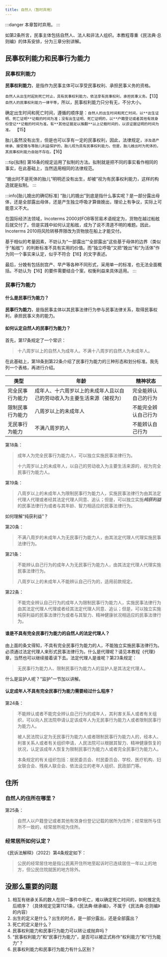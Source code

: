 ```yaml
---
title: 自然人（暂时弃用）
---
```


:::danger
本章暂时弃用。
:::

如第2条所言，民事主体包括自然人、法人和非法人组织。本教程尊重《民法典·总则编》的体系安排，分为三章分别讲解。


## 民事权利能力和民事行为能力

### 民事权利能力

**民事权利能力**，是指作为民事主体可以享受民事权利、承担民事义务的资格。

`自然人从出生时起到死亡时止，具有民事权利能力，依法享有民事权利，承担民事义务。`【13】`自然人的民事权利能力一律平等`，所以，民事权利能力只分有无，不分大小。

确定出生时间和死亡时间，遵循的顺序是：`自然人的出生时间和死亡时间，以**出生证明、死亡证明**记载的时间为准；没有出生证明、死亡证明的，以**户籍登记或者其他有效身份登记**记载的时间为准。有**其他证据足以推翻**以上记载时间的，以该证据证明的时间为准。 `【15】

胎儿虽然没有出生，但是也可以享有一定的民事权利，因此，法律规定，`涉及遗产继承、接受赠与等胎儿利益保护的，胎儿视为具有民事权利能力。但是，胎儿娩出时为死体的，其民事权利能力自始不存在。`【16】

:::tip[拟制]
第16条的规定运用了拟制的方法。拟制就是把不同的事实看作相同的事实，在此基础上，当然适用相同的法律规范。

“娩出时不是死体的胎儿”明明还没有出生，却被“视为有民事权利能力，这样的构造就是拟制。
:::

:::info[胎儿娩出的确切标准]
“胎儿的娩出”到底是指什么事实呢？是一部分露出母体，还是全部露出母体，还是产生独立呼吸才算做娩出，理论上有争议，实际上可能意义不大。

在国际经济法领域，Incoterms 2000对FOB等贸易术语规定为，货物在越过船舷后就交付了。但是实践中如何认定船舷，成为了说不清道不明的难题。因此，Incoterms 2010将风险转移界限改为货物放在船上才能交付。

基于相似的考量因素，不妨认为“一部露出”“全部露出”这些基于母体的边界（类似于“船舷”）的判断标准不具有实用的价值。而“独立呼吸”又把“娩出”和“为活体”作为同一个事实来认定，似乎不符合【16】的文字表述。

最后，分娩有包括剖宫产、早产等各种不同形式，采用单一的标准，也无法全面概括。不妨认为【16】的要件需要结合个案，权衡利益来具体适用。
:::

<!-- 2025/10/27更新，修改为新的方法 -->

### 民事行为能力

#### 什么是民事行为能力？

**民事行为能力**，是指民事主体以其民事法律行为参与民事法律关系，取得民事权利，承担民事义务的能力。

#### 如何认定自然人的民事行为能力？

首先，第17条规定了一个常识：

> 十八周岁以上的自然人为成年人。不满十八周岁的自然人为未成年人。 

在此基础上，第18条到第22条介绍了民事行为能力的三种形态和划分标准。我先列一个表格，再进行介绍。

|类型|年龄|精神状态|
|----|--|-------|
|完全民事行为能力|成年人、十六周岁以上的未成年人且以自己的劳动收入为主要生活来源（被视为）|完全能辨认自己的行为|
|限制民事行为能力|八周岁以上的未成年人|不能完全辨认自己行为|
|无民事行为能力|不满八周岁的人|不能辨认自己行为|

第18条：

> 成年人为完全民事行为能力人，可以独立实施民事法律行为。
>
> 十六周岁以上的未成年人，以自己的劳动收入为主要生活来源的，视为完全民事行为能力人。

第19条：

> 八周岁以上的未成年人为限制民事行为能力人，实施民事法律行为由其法定代理人代理或者经其法定代理人同意、追认；但是，可以独立实施***纯获利益***的民事法律行为或者与其年龄、智力相适应的民事法律行为。

如何理解“纯获利益”？

第20条：

> 不满八周岁的未成年人为无民事行为能力人，由其法定代理人代理实施民事法律行为。

第21条：

> 不能辨认自己行为的成年人为无民事行为能力人，由其法定代理人代理实施民事法律行为。
>
> 八周岁以上的未成年人不能辨认自己行为的，适用前款规定。 

第22条：

> 不能完全辨认自己行为的成年人为限制民事行为能力人，实施民事法律行为由其法定代理人代理或者经其法定代理人同意、追认；但是，可以独立实施纯获利益的民事法律行为或者与其智力、精神健康状况相适应的民事法律行为。 

#### 谁是不具有完全民事行为能力的自然人的法定代理人？

由上面的条文得知，不具有完全民事行为能力的人，不能独立实施民事法律行为。必须通过法定代理人来形式民事法律行为。什么是代理呢？请见本教程《代理》章，当然也可以继续接着读下去。法定代理人是谁呢？第23条规定：

> 无民事行为能力人、限制民事行为能力人的监护人是其法定代理人。 

什么是监护人呢？“监护”一节加以讲解。

#### 认定成年人不具有完全民事行为能力需要经过什么程序？

第24条：

> 不能辨认或者不能完全辨认自己行为的成年人，其利害关系人或者有关组织，可以向人民法院申请认定该成年人为无民事行为能力人或者限制民事行为能力人。
> 
> 被人民法院认定为无民事行为能力人或者限制民事行为能力人的，经本人、利害关系人或者有关组织申请，人民法院可以根据其智力、精神健康恢复的状况，认定该成年人恢复为限制民事行为能力人或者完全民事行为能力人。
>
> 本条规定的有关组织包括：居民委员会、村民委员会、学校、医疗机构、妇女联合会、残疾人联合会、依法设立的老年人组织、民政部门等。 

## 住所

### 自然人的住所在哪里？

第25条：

> 自然人以户籍登记或者其他有效身份登记记载的居所为住所；经常居所与住所不一致的，经常居所视为住所。 

### 经常居所如何认定？

《民诉法解释》（2022）第4条规定如下：

> 公民的经常居住地是指公民离开住所地至起诉时已连续居住一年以上的地方，但公民住院就医的地方除外。

## 没那么重要的问题

1. 相互有继承关系的数人在同一事件中死亡，难以确定死亡时间的，如何推定先后顺序？（具体规定见第1121条，《民法典·继承编》，不属于《民法典·总则编》的内容）
1. 出生的定义是什么？出生的时点，是一部分露出，还是全部露出？
2. 死亡的定义是什么？
2. 民事权利能力和民事行为能力可以转让或抛弃吗？
3. “民事权利能力”和“民事行为能力”，是否可以被正式称作“权利能力”和“行为能力”？
4. 民事权利能力和民事行为能力有什么区别？